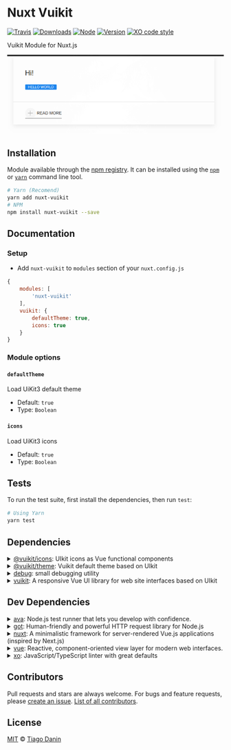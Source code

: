 # Nuxt Vuikit

[![Travis](https://img.shields.io/travis/TiagoDanin/Nuxt-Vuikit.svg?branch=master&style=flat-square)](https://travis-ci.org/TiagoDanin/Nuxt-Vuikit) [![Downloads](https://img.shields.io/npm/dt/nuxt-vuikit.svg?style=flat-square)](https://npmjs.org/package/nuxt-vuikit) [![Node](https://img.shields.io/node/v/nuxt-vuikit.svg?style=flat-square)](https://npmjs.org/package/nuxt-vuikit) [![Version](https://img.shields.io/npm/v/nuxt-vuikit.svg?style=flat-square)](https://npmjs.org/package/nuxt-vuikit) [![XO code style](https://img.shields.io/badge/code%20style-XO-red.svg?style=flat-square)](https://github.com/xojs/xo) 

Vuikit Module for Nuxt.js

<p align="center"><img src="screenshot.png"></p>

## Installation

Module available through the [npm registry](https://www.npmjs.com/). It can be installed using the [`npm`](https://docs.npmjs.com/getting-started/installing-npm-packages-locally) or [`yarn`](https://yarnpkg.com/en/) command line tool.

```sh
# Yarn (Recomend)
yarn add nuxt-vuikit
# NPM 
npm install nuxt-vuikit --save
```

## Documentation

### Setup

- Add `nuxt-vuikit` to `modules` section of your `nuxt.config.js`

```js
{
	modules: [
		'nuxt-vuikit'
	],
	vuikit: {
		defaultTheme: true,
		icons: true
	}
}
```

### Module options

#### `defaultTheme`
Load UiKit3 default theme
- Default: `true`
- Type: `Boolean`

#### `icons`
Load UiKit3 icons
- Default: `true`
- Type: `Boolean`

## Tests

To run the test suite, first install the dependencies, then run `test`:

```sh
# Using Yarn
yarn test
```

## Dependencies

<details>
	<summary><a href="https://ghub.io/@vuikit/icons">@vuikit/icons</a>: UIkit icons as Vue functional components</summary>
	<b>Author</b>: Miljan Aleksic</br>
	<b>License</b>: MIT</br>
	<b>Version</b>: ^0.8.1
</details>
<details>
	<summary><a href="https://ghub.io/@vuikit/theme">@vuikit/theme</a>: Vuikit default theme based on UIkit</summary>
	<b>Author</b>: Miljan Aleksic</br>
	<b>License</b>: MIT</br>
	<b>Version</b>: ^0.8.1
</details>
<details>
	<summary><a href="https://ghub.io/debug">debug</a>: small debugging utility</summary>
	<b>Author</b>: TJ Holowaychuk</br>
	<b>License</b>: MIT</br>
	<b>Version</b>: ^4.1.1
</details>
<details>
	<summary><a href="https://ghub.io/vuikit">vuikit</a>: A responsive Vue UI library for web site interfaces based on UIkit</summary>
	<b>Author</b>: Miljan Aleksic</br>
	<b>License</b>: MIT</br>
	<b>Version</b>: ^0.8.10
</details>

## Dev Dependencies

<details>
	<summary><a href="https://ghub.io/ava">ava</a>: Node.js test runner that lets you develop with confidence.</summary>
	<b>Author</b>: novemberborn, sindresorhus, vdemedes</br>
	<b>License</b>: MIT</br>
	<b>Version</b>: ^3.8.2
</details>
<details>
	<summary><a href="https://ghub.io/got">got</a>: Human-friendly and powerful HTTP request library for Node.js</summary>
	<b>Author</b>: sindresorhus, szmarczak</br>
	<b>License</b>: MIT</br>
	<b>Version</b>: ^11.1.4
</details>
<details>
	<summary><a href="https://ghub.io/nuxt">nuxt</a>: A minimalistic framework for server-rendered Vue.js applications (inspired by Next.js)</summary>
	<b>Author</b>: atinux, pi0</br>
	<b>License</b>: MIT</br>
	<b>Version</b>: ^2.12.2
</details>
<details>
	<summary><a href="https://ghub.io/vue">vue</a>: Reactive, component-oriented view layer for modern web interfaces.</summary>
	<b>Author</b>: Evan You</br>
	<b>License</b>: MIT</br>
	<b>Version</b>: ^2.6.11
</details>
<details>
	<summary><a href="https://ghub.io/xo">xo</a>: JavaScript/TypeScript linter with great defaults</summary>
	<b>Author</b>: Sindre Sorhus</br>
	<b>License</b>: MIT</br>
	<b>Version</b>: ^0.30.0
</details>

## Contributors

Pull requests and stars are always welcome. For bugs and feature requests, please [create an issue](https://github.com/TiagoDanin/Nuxt-Vuikit/issues). [List of all contributors](https://github.com/TiagoDanin/Nuxt-Vuikit/graphs/contributors).

## License

[MIT](LICENSE) © [Tiago Danin](https://TiagoDanin.github.io)